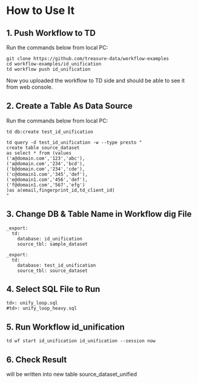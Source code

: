 
# How to Use It 

## 1. Push Workflow to TD 

Run the commands below from local PC:

```
git clone https://github.com/treasure-data/workflow-examples
cd workflow-examples/id_unification
td workflow push id_unification
```
Now you uploaded the workflow to TD side and should be able to see it from web console.

## 2. Create a Table As Data Source 

Run the commands below from local PC:

```
td db:create test_id_unification

td query -d test_id_unification -w --type presto "
create table source_dataset 
as select * from (values
('a@domain.com','123','abc'),
('a@domain.com','234','bcd'),
('b@domain.com','234','cde'),
('c@domain1.com','345','def'),
('e@domain1.com','456','def'),
('f@domain1.com','567','efg')
)as a(email,fingerprint_id,td_client_id)
"
```

## 3. Change DB & Table Name in Workflow dig File

```
_export:
  td:
    database: id_unification
    source_tbl: sample_dataset
```

```
_export:
  td:
    database: test_id_unification
    source_tbl: source_dataset
```

## 4. Select SQL File to Run

```
td>: unify_loop.sql
#td>: unify_loop_heavy.sql
```

## 5. Run Workflow id_unification

```
td wf start id_unification id_unification --session now
```

## 6. Check Result 
will be written into new table source_dataset_unified
